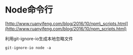 # Node命令行

[http://www.ruanyifeng.com/blog/2016/10/npm\_scripts.html](http://www.ruanyifeng.com/blog/2016/10/npm_scripts.html)

利用git-ignore-io生成本地忽略文件

```
git-ignore-io node -a
```



